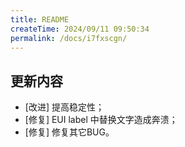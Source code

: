 ```yaml
---
title: README
createTime: 2024/09/11 09:50:34
permalink: /docs/i7fxscgn/
---
```

## 更新内容

* [改进] 提高稳定性；
* [修复] EUI label 中替换文字造成奔溃；
* [修复] 修复其它BUG。